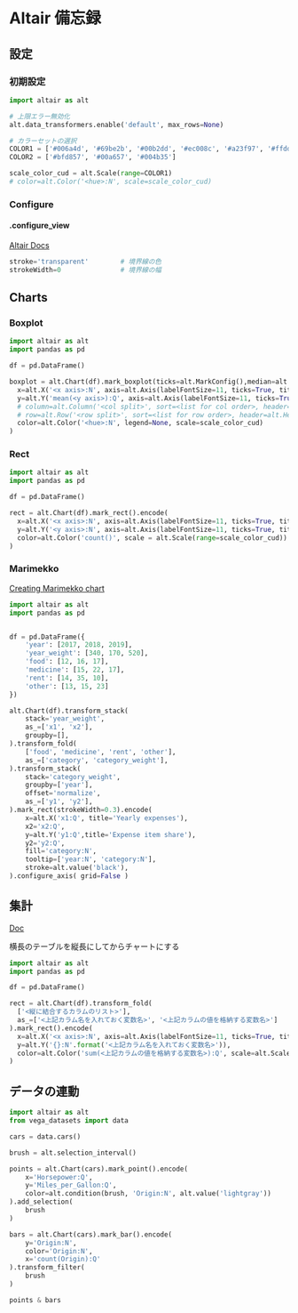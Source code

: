 # Altair 備忘録

## 設定

### 初期設定

```python
import altair as alt

# 上限エラー無効化
alt.data_transformers.enable('default', max_rows=None)

# カラーセットの選択
COLOR1 = ['#006a4d', '#69be2b', '#00b2dd', '#ec008c', '#a23f97', '#ffdd00', '#f58220', '#004b35', '#00a657', '#bfd857']
COLOR2 = ['#bfd857', '#00a657', '#004b35']

scale_color_cud = alt.Scale(range=COLOR1)
# color=alt.Color('<hue>:N', scale=scale_color_cud)
```

### Configure

#### .configure_view

[Altair Docs](https://altair-viz.github.io/user_guide/generated/toplevel/altair.Chart.html#altair.Chart.configure_view)

```python
stroke='transparent'        # 境界線の色
strokeWidth=0               # 境界線の幅
```

## Charts

### Boxplot

```python
import altair as alt
import pandas as pd

df = pd.DataFrame()

boxplot = alt.Chart(df).mark_boxplot(ticks=alt.MarkConfig(),median=alt.MarkConfig(color='black')).encode(
  x=alt.X('<x axis>:N', axis=alt.Axis(labelFontSize=11, ticks=True, titleFontSize=11, title='<x axis name>', labelAngle=0)),
  y=alt.Y('mean(<y axis>):Q', axis=alt.Axis(labelFontSize=11, ticks=True, titleFontSize=11, title='<y axis name>', labelAngle=0)),
  # column=alt.Column('<col split>', sort=<list for col order>, header=alt.Header(labelFontSize=11, labelAngle=0, titleFontSize=11)),
  # row=alt.Row('<row split>', sort=<list for row order>, header=alt.Header(labelFontSize=11, labelAngle=-90, titleFontSize=11)),
  color=alt.Color('<hue>:N', legend=None, scale=scale_color_cud)
)
```

### Rect

```python
import altair as alt
import pandas as pd

df = pd.DataFrame()

rect = alt.Chart(df).mark_rect().encode(
  x=alt.X('<x axis>:N', axis=alt.Axis(labelFontSize=11, ticks=True, titleFontSize=11, title='<x axis name>', labelAngle=0)),
  y=alt.Y('<y axis>:N', axis=alt.Axis(labelFontSize=11, ticks=True, titleFontSize=11, title='<y axis name>', labelAngle=0)),
  color=alt.Color('count()', scale = alt.Scale(range=scale_color_cud))
)
```

### Marimekko

[Creating Marimekko chart](https://github.com/altair-viz/altair/issues/1632)

```python
import altair as alt
import pandas as pd


df = pd.DataFrame({
    'year': [2017, 2018, 2019],
    'year_weight': [340, 170, 520],
    'food': [12, 16, 17],
    'medicine': [15, 22, 17],
    'rent': [14, 35, 10],
    'other': [13, 15, 23]
})

alt.Chart(df).transform_stack(
    stack='year_weight',
    as_=['x1', 'x2'],
    groupby=[],
).transform_fold(
    ['food', 'medicine', 'rent', 'other'],
    as_=['category', 'category_weight'],
).transform_stack(
    stack='category_weight',
    groupby=['year'],
    offset='normalize',
    as_=['y1', 'y2'],
).mark_rect(strokeWidth=0.3).encode(
    x=alt.X('x1:Q', title='Yearly expenses'), 
    x2='x2:Q',
    y=alt.Y('y1:Q',title='Expense item share'), 
    y2='y2:Q',
    fill='category:N',
    tooltip=['year:N', 'category:N'],
    stroke=alt.value('black'),
).configure_axis( grid=False )
```

## 集計

[Doc](https://altair-viz.github.io/user_guide/generated/toplevel/altair.Chart.html?highlight=transform_fold#altair.Chart.transform_fold)

横長のテーブルを縦長にしてからチャートにする

```python
import altair as alt
import pandas as pd

df = pd.DataFrame()

rect = alt.Chart(df).transform_fold(
  ['<縦に結合するカラムのリスト>'],
  as_=['<上記カラム名を入れておく変数名>', '<上記カラムの値を格納する変数名>']
).mark_rect().encode(
  x=alt.X('<x axis>:N', axis=alt.Axis(labelFontSize=11, ticks=True, titleFontSize=11, title='<x axis name>', labelAngle=0)),
  y=alt.Y('{}:N'.format('<上記カラム名を入れておく変数名>')),
  color=alt.Color('sum(<上記カラムの値を格納する変数名>):Q', scale=alt.Scale(range=scale_color_cud))
)
```

## データの連動

```python
import altair as alt
from vega_datasets import data

cars = data.cars()

brush = alt.selection_interval()

points = alt.Chart(cars).mark_point().encode(
    x='Horsepower:Q',
    y='Miles_per_Gallon:Q',
    color=alt.condition(brush, 'Origin:N', alt.value('lightgray'))
).add_selection(
    brush
)

bars = alt.Chart(cars).mark_bar().encode(
    y='Origin:N',
    color='Origin:N',
    x='count(Origin):Q'
).transform_filter(
    brush
)

points & bars
```